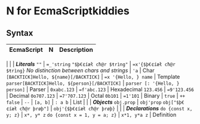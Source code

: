 # N for EcmaScriptkiddies

## Syntax

EcmaScript | N | Description
 --- | --- | ---
 |
 | | ***Literals***
`""` | `=_'string`
`"$þ€¢íæł cħ@r $ŧrìng"` | `=x'{$þ€¢íæł cħ@r $ŧrìng}`
*No distinction between chars and strings* | `'a` | Char
`[BACKTICK]Hello, ${name}[/BACKTICK]` | `=x '{Hello, } name` | Template
`parser[BACKTICK]Hello, ${person}[/BACKTICK]` | `parser [: '{Hello, } person]` | Parser
 |
`0xabc.123` | `=f'abc.123` | Hexadecimal
`123.456` | `=9'123.456` | Decimal
`0o707.123` | `=7'707.123` | Octal
`0b101` | `=1'101` | Binary
 |
`true` | `++`
`false` | `--`
 |
`[a, b]` | `: a b` | List
 |
 | | ***Objects***
`obj.prop` | `obj'prop`
`obj["$þ€¢íæł cħ@r þrøþ"]` | `obj'{$þ€¢íæł cħ@r þrøþ}`
 |
 | | ***Declarations***
`do {const x, y; z}` | `x*, y* z`
`do {const x = 1, y = a; z}` | `x*1, y*a z` | Definition

